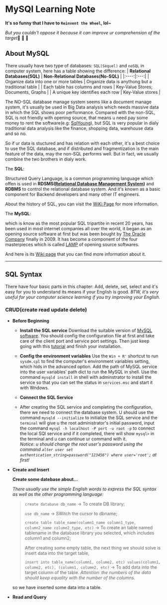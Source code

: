# MySQl Learning Note

**It's so funny that I have to `Reinvent the Wheel`, lol~**

*But you couldn't oppose it because it can improve ur comprehension of the target*🤣 🤣 🤣

## About MySQL

There usually have two type of databases: `SQL(Sequel)` and `noSQL` in computer system, here has a table showing the difference:
  | **Relational Databases(SQL)** | **Non-Relational Databases(No-SQL)** |
  |:----:|:---:|
  | Organize data into one or more tables | Organize data is anythong but a traditional table |
  | Each table has columns and rows | Key-Value Stores; Documents, Graphs |
  | A unique key identifies each row | Key-Value stores |

The NO-SQL database manage system seems like a document manage system, it's usually be used in Big Data analysis which needs massive data in which the SQL shows poor performance. Compared with the non-SQL, SQL is not friendly with opening source, that means u need pay some money to rent the software(e.g: [SqlYoung](https://webyog.com/product/sqlyog/)), but SQL is very popular in dialy traditional data analysis like the finance, shopping data, warehouse data and so no.

So if ur data is stuctured and has relation with each other, it's a best choice to use the SQL database, and if distributed and fragmentization is the main feature of the data, may the non-SQL performs well. But in fact, we usually combine the two brothers in dialy work.

The __SQL__:

Structured Query Language, is a common programming language which offen is used in __RDSMS([Relational Database Management System](https://en.wikipedia.org/wiki/Relational_data_stream_management_system))__ and __RDBMS__ to control the relational database system. And it's known as a basic component for Backend developers and many other IT engineers.

About the history of SQL, you can visit the [WiKi Page]((https://wikipedia.org/wiki/SQL)) for more information.

The __MySQL__:

which is know as the most popular SQL tripartite in recent 20 years, has been used in most internet companies all over the world, it began as an opening source software at first but was been bought by [The Oracle Company](https://www.oracle.com/index.html) finally in 2009. It has become a component of the four masterpieces which is called [LAMP](https://wikipedia.org/wiki/LAMP) of opening source softwares.

And here is its [Wiki page](https://wikipedia.org/wiki/MySQL) that you can find more information about it.

----

## SQL Syntax

There have four basic parts in this chapter: Add, delete, set, select and it's easy for you to understand its means if your English is good. _BTW, it's very useful for your computer science learning if you try improving your English._

### CRUD(create read update delete)

* __Before Beginning__
  
     * __Install the SQL service__
     Download the suitable version of [MySQL software](https://dev.mysql.com/downloads/mysql/).
     You should config the configuration file at first and take care of the client port and service port settings.
     Then just keep going with this [tutorial](https://www.runoob.com/mysql/mysql-install.html) and finish your installation.

     * __Config the environment variables__
     Use the `Win + R'` shortcut to run `sysdm.cpl` to find the computer's environment variables setting, which hids in the advanced option.
     Add the path of MySQL service into the user variables' path dict to run the MySQL in shell.
     Use the command `mysqld install` in shell with adminstrator to install the service so that you can set the status in `services.msc` and start it with Wndows.

     * __Connect the SQL Service__
     * After creating the SQL service and completing the configuration, there we need to connect the database system. U should use the command `mysqld --initialize` to initialize the SQL service and the `terminal` will give u the root administrator's initial password, input the command `mysql -h localhost -P port -u root -p` to connect the local SQl service and if it completed, there will show `mysql>` in the terminal and u can continue ur command with it.  
      _Notice: u should change the root user's password using the command `alter user set authentication_string=password("123456") where user='root';` at first!_
    
* __Create and Insert__
    
    __Create some datebase about...__

    _There usually use the simple English words to express the SQL syntax as well as the other programming language:_

    > `create database db_name` -> To create DB library;
    >
    > `use db_name` -> SWitch the cursor to dbname;
    >
    > `create table table_name(column1_name column1_type, column2_name colume2_type, etc)` -> To create an table named tablename in the database library you selected, which includes column1 and column2;
    >
    > After creating some empty table, the next thing we should solve is insert data into the target table,
    >
    > `insert into table_name(column1, colume2, etc) values(column1, colume2, etc), (column1, colume2, etc)` -> To add data into the target column of the table. *Attention: the numbers of the data should keep equality with the number of the columns.*

    so we have inserted some data into a table.

* __Read and Query__
  
